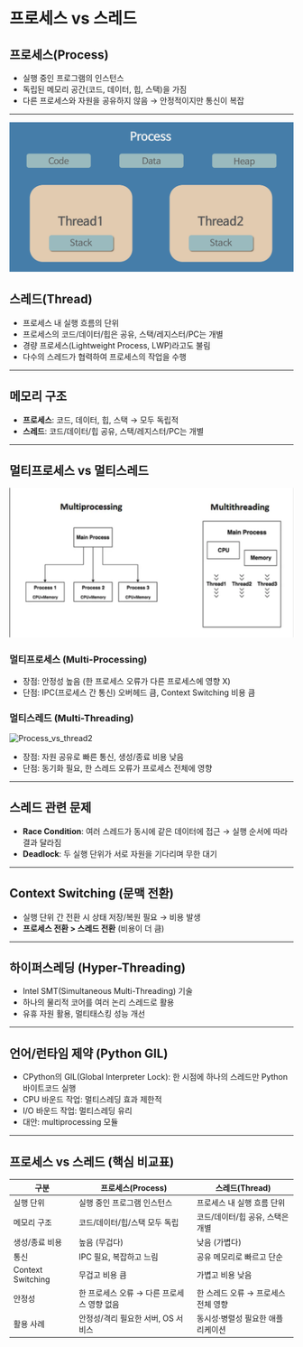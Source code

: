 # 프로세스 vs 스레드

## 프로세스(Process)
- 실행 중인 프로그램의 인스턴스  
- 독립된 메모리 공간(코드, 데이터, 힙, 스택)을 가짐  
- 다른 프로세스와 자원을 공유하지 않음 → 안정적이지만 통신이 복잡  

---
<img width="535" height="265" alt="Process_vs_thread1" src="./images/Process_vs_thread1.png" /><br/>

## 스레드(Thread)
- 프로세스 내 실행 흐름의 단위  
- 프로세스의 코드/데이터/힙은 공유, 스택/레지스터/PC는 개별  
- 경량 프로세스(Lightweight Process, LWP)라고도 불림  
- 다수의 스레드가 협력하여 프로세스의 작업을 수행  

---

## 메모리 구조
- **프로세스**: 코드, 데이터, 힙, 스택 → 모두 독립적  
- **스레드**: 코드/데이터/힙 공유, 스택/레지스터/PC는 개별  

---

## 멀티프로세스 vs 멀티스레드

<img width="535" height="265" alt="Process_vs_thread3" src="./images/Process_vs_thread3.png" /><br/>

### 멀티프로세스 (Multi-Processing)
- 장점: 안정성 높음 (한 프로세스 오류가 다른 프로세스에 영향 X)  
- 단점: IPC(프로세스 간 통신) 오버헤드 큼, Context Switching 비용 큼  

### 멀티스레드 (Multi-Threading)
<img width="535" height="265" alt="Process_vs_thread2" src="./images/Process_vs_thread2.png" /><br/>

- 장점: 자원 공유로 빠른 통신, 생성/종료 비용 낮음  
- 단점: 동기화 필요, 한 스레드 오류가 프로세스 전체에 영향  

---

## 스레드 관련 문제
- **Race Condition**: 여러 스레드가 동시에 같은 데이터에 접근 → 실행 순서에 따라 결과 달라짐  
- **Deadlock**: 두 실행 단위가 서로 자원을 기다리며 무한 대기  

---

## Context Switching (문맥 전환)
- 실행 단위 간 전환 시 상태 저장/복원 필요 → 비용 발생  
- **프로세스 전환 > 스레드 전환** (비용이 더 큼)  

---

## 하이퍼스레딩 (Hyper-Threading)
- Intel SMT(Simultaneous Multi-Threading) 기술  
- 하나의 물리적 코어를 여러 논리 스레드로 활용  
- 유휴 자원 활용, 멀티태스킹 성능 개선  

---

## 언어/런타임 제약 (Python GIL)
- CPython의 GIL(Global Interpreter Lock): 한 시점에 하나의 스레드만 Python 바이트코드 실행  
- CPU 바운드 작업: 멀티스레딩 효과 제한적  
- I/O 바운드 작업: 멀티스레딩 유리  
- 대안: multiprocessing 모듈  

---

## 프로세스 vs 스레드 (핵심 비교표)

| 구분 | 프로세스(Process) | 스레드(Thread) |
|------|-------------------|----------------|
| 실행 단위 | 실행 중인 프로그램 인스턴스 | 프로세스 내 실행 흐름 단위 |
| 메모리 구조 | 코드/데이터/힙/스택 모두 독립 | 코드/데이터/힙 공유, 스택은 개별 |
| 생성/종료 비용 | 높음 (무겁다) | 낮음 (가볍다) |
| 통신 | IPC 필요, 복잡하고 느림 | 공유 메모리로 빠르고 단순 |
| Context Switching | 무겁고 비용 큼 | 가볍고 비용 낮음 |
| 안정성 | 한 프로세스 오류 → 다른 프로세스 영향 없음 | 한 스레드 오류 → 프로세스 전체 영향 |
| 활용 사례 | 안정성/격리 필요한 서버, OS 서비스 | 동시성·병렬성 필요한 애플리케이션 |
